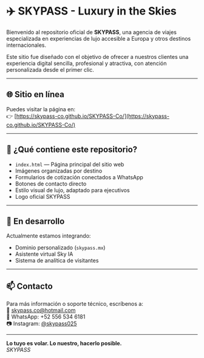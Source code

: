 # ✈️ SKYPASS - Luxury in the Skies

Bienvenido al repositorio oficial de **SKYPASS**, una agencia de viajes especializada en experiencias de lujo accesible a Europa y otros destinos internacionales.

Este sitio fue diseñado con el objetivo de ofrecer a nuestros clientes una experiencia digital sencilla, profesional y atractiva, con atención personalizada desde el primer clic.

---

## 🌐 Sitio en línea

Puedes visitar la página en:  
👉 [https://skypass-co.github.io/SKYPASS-Co/](https://skypass-co.github.io/SKYPASS-Co/)

---

## 🧩 ¿Qué contiene este repositorio?

- `index.html` — Página principal del sitio web  
- Imágenes organizadas por destino  
- Formularios de cotización conectados a WhatsApp  
- Botones de contacto directo  
- Estilo visual de lujo, adaptado para ejecutivos  
- Logo oficial SKYPASS

---

## 🔧 En desarrollo

Actualmente estamos integrando:
- Dominio personalizado (`skypass.mx`)
- Asistente virtual Sky IA
- Sistema de analítica de visitantes

---

## 📫 Contacto

Para más información o soporte técnico, escríbenos a:  
📧 skypass.co@hotmail.com  
📱 WhatsApp: +52 556 534 6181  
📷 Instagram: [@skypass025](https://instagram.com/skypass025)

---

**Lo tuyo es volar. Lo nuestro, hacerlo posible.**  
*SKYPASS*

<!--
**SkyPass-co/SKYPASS-Co** is a ✨ _special_ ✨ repository because its `README.md` (this file) appears on your GitHub profile.


